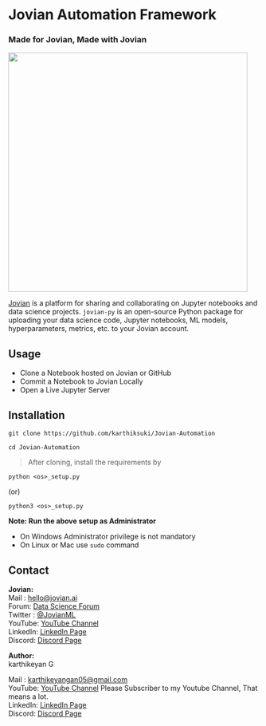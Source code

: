 # Jovian Automation Framework 

### Made for Jovian, Made with Jovian

<img src="https://github.com/JovianML/jovian-py/blob/master/docs/jovian_horizontal_logo.svg" width="480">

[Jovian](https://www.jovian.ai?utm_source) is a platform for sharing and collaborating on Jupyter notebooks and data science projects. `jovian-py` is an open-source Python package for uploading your data science code, Jupyter notebooks, ML models, hyperparameters, metrics, etc. to your Jovian account.

## Usage

- Clone a Notebook hosted on Jovian or GitHub 
- Commit a Notebook to Jovian Locally
- Open a Live Jupyter Server  

## Installation

```
git clone https://github.com/karthiksuki/Jovian-Automation
```
```
cd Jovian-Automation 
```
> After cloning, install the requirements by

```
python <os>_setup.py
```
(or)
```
python3 <os>_setup.py
```

**Note: Run the above setup as Administrator**
- On Windows Administrator privilege is not mandatory 
- On Linux or Mac use `sudo` command 

## Contact

**Jovian:**
<br/>
Mail : hello@jovian.ai
<br/>
Forum: [Data Science Forum](https://jovian.ai/forum/)
<br/>
Twitter : [@JovianML](https://twitter.com/JovianML)
<br/>
YouTube: [YouTube Channel](https://www.youtube.com/jovianml)
<br/>
LinkedIn: [LinkedIn Page](https://www.linkedin.com/company/jovianml/)
<br/>
Discord: [Discord Page](https://discord.com/invite/wEfFRDMc34)

**Author:** <br/>
karthikeyan G

Mail : karthikeyangan05@gmail.com
<br/>
YouTube: [YouTube Channel](https://www.youtube.com/channel/UCYD196-LSX3aOajrgxj4Vow)
Please Subscriber to my Youtube Channel, That means a lot. 
<br/>
LinkedIn: [LinkedIn Page](https://www.linkedin.com/in/karthikeyan-g7/)
<br/>
Discord: [Discord Page](https://discord.gg/WggSnRv6r7)


